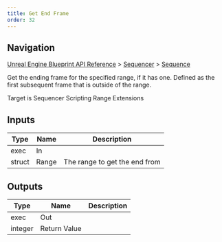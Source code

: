 ```yaml
---
title: Get End Frame
order: 32
---
```

## Navigation

[Unreal Engine Blueprint API Reference](https://dev.epicgames.com/documentation/en-us/unreal-engine/BlueprintAPI) > [Sequencer](https://dev.epicgames.com/documentation/en-us/unreal-engine/BlueprintAPI/Sequencer) > [Sequence](https://dev.epicgames.com/documentation/en-us/unreal-engine/BlueprintAPI/Sequencer/Sequence)

Get the ending frame for the specified range, if it has one. Defined as the first subsequent frame that is outside of the range.

Target is Sequencer Scripting Range Extensions

## Inputs

| Type | Name | Description |
| --- | --- | --- |
| exec | In |  |
| struct | Range | The range to get the end from |

## Outputs

| Type | Name | Description |
| --- | --- | --- |
| exec | Out |  |
| integer | Return Value |  |
